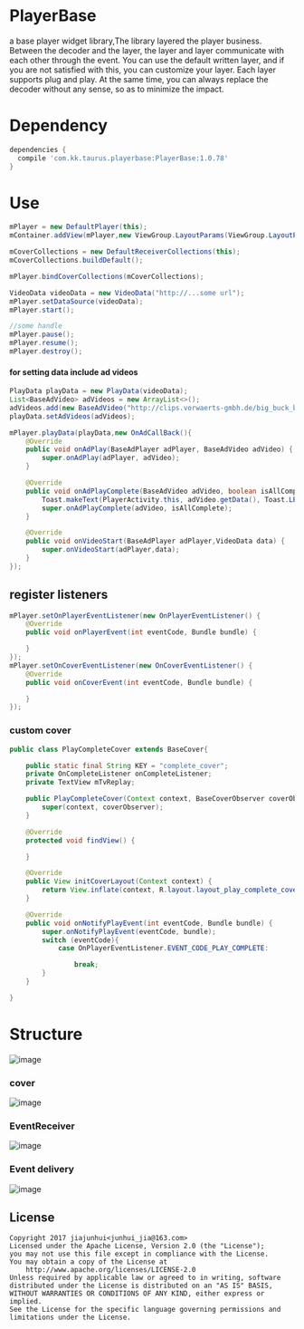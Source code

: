 # PlayerBase
a base player widget library,The library layered the player business. Between the decoder and the layer, the layer and layer communicate with each other through the event. You can use the default written layer, and if you are not satisfied with this, you can customize your layer. Each layer supports plug and play. At the same time, you can always replace the decoder without any sense, so as to minimize the impact.
# Dependency
```gradle
dependencies {
  compile 'com.kk.taurus.playerbase:PlayerBase:1.0.78'
}
```
# Use
```java
mPlayer = new DefaultPlayer(this);
mContainer.addView(mPlayer,new ViewGroup.LayoutParams(ViewGroup.LayoutParams.MATCH_PARENT, ViewGroup.LayoutParams.MATCH_PARENT));

mCoverCollections = new DefaultReceiverCollections(this);
mCoverCollections.buildDefault();

mPlayer.bindCoverCollections(mCoverCollections);

VideoData videoData = new VideoData("http://...some url");
mPlayer.setDataSource(videoData);
mPlayer.start();

//some handle
mPlayer.pause();
mPlayer.resume();
mPlayer.destroy();

```
#### for setting data include ad videos
```java
PlayData playData = new PlayData(videoData);
List<BaseAdVideo> adVideos = new ArrayList<>();
adVideos.add(new BaseAdVideo("http://clips.vorwaerts-gmbh.de/big_buck_bunny.mp4"));
playData.setAdVideos(adVideos);

mPlayer.playData(playData,new OnAdCallBack(){
    @Override
    public void onAdPlay(BaseAdPlayer adPlayer, BaseAdVideo adVideo) {
        super.onAdPlay(adPlayer, adVideo);
    }

    @Override
    public void onAdPlayComplete(BaseAdVideo adVideo, boolean isAllComplete) {
        Toast.makeText(PlayerActivity.this, adVideo.getData(), Toast.LENGTH_SHORT).show();
        super.onAdPlayComplete(adVideo, isAllComplete);
    }

    @Override
    public void onVideoStart(BaseAdPlayer adPlayer,VideoData data) {
        super.onVideoStart(adPlayer,data);
    }
});
```
## register listeners
```java
mPlayer.setOnPlayerEventListener(new OnPlayerEventListener() {
    @Override
    public void onPlayerEvent(int eventCode, Bundle bundle) {

    }
});
mPlayer.setOnCoverEventListener(new OnCoverEventListener() {
    @Override
    public void onCoverEvent(int eventCode, Bundle bundle) {

    }
});
```
### custom cover
```java
public class PlayCompleteCover extends BaseCover{

    public static final String KEY = "complete_cover";
    private OnCompleteListener onCompleteListener;
    private TextView mTvReplay;

    public PlayCompleteCover(Context context, BaseCoverObserver coverObserver) {
        super(context, coverObserver);
    }

    @Override
    protected void findView() {

    }

    @Override
    public View initCoverLayout(Context context) {
        return View.inflate(context, R.layout.layout_play_complete_cover,null);
    }

    @Override
    public void onNotifyPlayEvent(int eventCode, Bundle bundle) {
        super.onNotifyPlayEvent(eventCode, bundle);
        switch (eventCode){
            case OnPlayerEventListener.EVENT_CODE_PLAY_COMPLETE:

                break;
        }
    }

}
```
# Structure
![image](https://github.com/jiajunhui/PlayerBase/raw/master/screenshot/screenshot01.png)
### cover
![image](https://github.com/jiajunhui/PlayerBase/raw/master/screenshot/screenshot02.png)
### EventReceiver
![image](https://github.com/jiajunhui/PlayerBase/raw/master/screenshot/screenshot03.png)
### Event delivery
![image](https://github.com/jiajunhui/PlayerBase/raw/master/screenshot/screenshot04.png)
## License
```
Copyright 2017 jiajunhui<junhui_jia@163.com>
Licensed under the Apache License, Version 2.0 (the "License");
you may not use this file except in compliance with the License.
You may obtain a copy of the License at
    http://www.apache.org/licenses/LICENSE-2.0
Unless required by applicable law or agreed to in writing, software
distributed under the License is distributed on an "AS IS" BASIS,
WITHOUT WARRANTIES OR CONDITIONS OF ANY KIND, either express or implied.
See the License for the specific language governing permissions and
limitations under the License.
```
